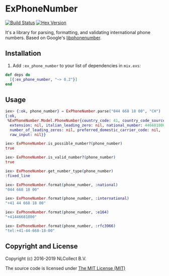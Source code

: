 # ExPhoneNumber

[![Build Status](https://travis-ci.org/socialpaymentsbv/ex_phone_number.svg?branch=develop)](https://travis-ci.org/socialpaymentsbv/ex_phone_number) [![Hex Version](http://img.shields.io/hexpm/v/ex_phone_number.svg?style=flat)](https://hex.pm/packages/ex_phone_number)

It's a library for parsing, formatting, and validating international phone numbers.
Based on Google's [libphonenumber](https://github.com/googlei18n/libphonenumber).

## Installation

  1. Add `:ex_phone_number` to your list of dependencies in `mix.exs`:
```elixir
def deps do
  [{:ex_phone_number, "~> 0.2"}]
end
```

## Usage
```elixir
iex> {:ok, phone_number} = ExPhoneNumber.parse("044 668 18 00", "CH")
{:ok,
 %ExPhoneNumber.Model.PhoneNumber{country_code: 41, country_code_source: nil,
  extension: nil, italian_leading_zero: nil, national_number: 446681800,
  number_of_leading_zeros: nil, preferred_domestic_carrier_code: nil,
  raw_input: nil}}

iex> ExPhoneNumber.is_possible_number?(phone_number)
true

iex> ExPhoneNumber.is_valid_number?(phone_number)
true

iex> ExPhoneNumber.get_number_type(phone_number)
:fixed_line

iex> ExPhoneNumber.format(phone_number, :national)
"044 668 18 00"

iex> ExPhoneNumber.format(phone_number, :international)
"+41 44 668 18 00"

iex> ExPhoneNumber.format(phone_number, :e164)
"+41446681800"

iex> ExPhoneNumber.format(phone_number, :rfc3966)
"tel:+41-44-668-18-00"
```

## Copyright and License

Copyright (c) 2016-2019 NLCollect B.V.

The source code is licensed under [The MIT License (MIT)](LICENSE.md)
